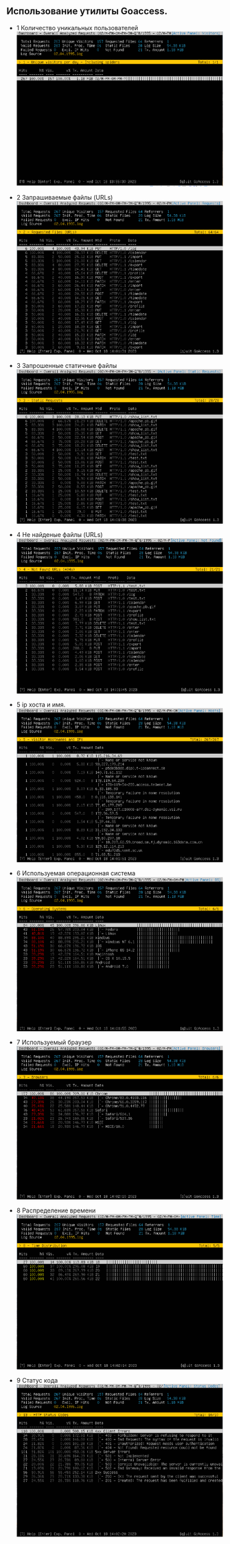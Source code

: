 ## Использование утилиты Goaccess.

- 1 Количество уникальных пользователей
![1](screen/1.png)

- 2 Запрашиваемые файлы (URLs)
![2](screen/2.png)

- 3 Запрошенные статичные файлы
![3](screen/3.png)

- 4 Не найденые файлы (URLs)
![4](screen/4.png)

- 5 ip хоста и имя.
![5](screen/5.png)

- 6 Используемая операционная система
![6](screen/6.png)

- 7 Используемый браузер
![7](screen/7.png)

- 8 Распределение времени
![8](screen/8.png)

- 9 Статус кода
![9](screen/9.png)
